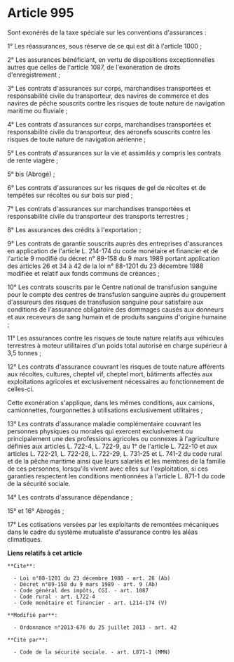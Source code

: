 # Article 995

Sont exonérés de la taxe spéciale sur les conventions d'assurances : 

1° Les réassurances, sous réserve de ce qui est dit à l'article 1000 ; 

2° Les assurances bénéficiant, en vertu de dispositions exceptionnelles autres que celles de l'article 1087, de l'exonération
de droits d'enregistrement ; 

3° Les contrats d'assurances sur corps, marchandises transportées et responsabilité civile du transporteur, des navires de
commerce et des navires de pêche souscrits contre les risques de toute nature de navigation maritime ou fluviale ; 

4° Les contrats d'assurances sur corps, marchandises transportées et responsabilité civile du transporteur, des aéronefs
souscrits contre les risques de toute nature de navigation aérienne ; 

5° Les contrats d'assurances sur la vie et assimilés y compris les contrats de rente viagère ; 

5° bis (Abrogé) ; 

6° Les contrats d'assurances sur les risques de gel de récoltes et de tempêtes sur récoltes ou sur bois sur pied ; 

7° Les contrats d'assurances sur marchandises transportées et responsabilité civile du transporteur des transports
terrestres ; 

8° Les assurances des crédits à l'exportation ; 

9° Les contrats de garantie souscrits auprès des entreprises d'assurances en application de l'article L. 214-174 du code
monétaire et financier et de l'article 9 modifié du décret n° 89-158 du 9 mars 1989 portant application des articles 26 et 34
à 42 de la loi n° 88-1201 du 23 décembre 1988 modifiée et relatif aux fonds communs de créances ; 

10° Les contrats souscrits par le Centre national de transfusion sanguine pour le compte des centres de transfusion sanguine
auprès du groupement d'assureurs des risques de transfusion sanguine pour satisfaire aux conditions de l'assurance
obligatoire des dommages causés aux donneurs et aux receveurs de sang humain et de produits sanguins d'origine humaine ; 

11° Les assurances contre les risques de toute nature relatifs aux véhicules terrestres à moteur utilitaires d'un poids total
autorisé en charge supérieur à 3,5 tonnes ; 

12° Les contrats d'assurance couvrant les risques de toute nature afférents aux récoltes, cultures, cheptel vif, cheptel
mort, bâtiments affectés aux exploitations agricoles et exclusivement nécessaires au fonctionnement de celles-ci. 

Cette exonération s'applique, dans les mêmes conditions, aux camions, camionnettes, fourgonnettes à utilisations
exclusivement utilitaires ; 

13° Les contrats d'assurance maladie complémentaire couvrant les personnes physiques ou morales qui exercent exclusivement ou
principalement une des professions agricoles ou connexes à l'agriculture définies aux articles L. 722-4, L. 722-9, au 1° de
l'article L. 722-10 et aux articles L. 722-21, L. 722-28, L. 722-29, L. 731-25 et L. 741-2 du code rural et de la pêche
maritime ainsi que leurs salariés et les membres de la famille de ces personnes, lorsqu'ils vivent avec elles sur
l'exploitation, si ces garanties respectent les conditions mentionnées à l'article L. 871-1 du code de la sécurité sociale. 

14° Les contrats d'assurance dépendance ; 

15° et 16° Abrogés ; 

17° Les cotisations versées par les exploitants de remontées mécaniques dans le cadre du système mutualiste d'assurance
contre les aléas climatiques.

**Liens relatifs à cet article**

	**Cite**:

	  - Loi n°88-1201 du 23 décembre 1988 - art. 26 (Ab)
	  - Décret n°89-158 du 9 mars 1989 - art. 9 (Ab)
	  - Code général des impôts, CGI. - art. 1087
	  - Code rural - art. L722-4
	  - Code monétaire et financier - art. L214-174 (V)

	**Modifié par**:

	  - Ordonnance n°2013-676 du 25 juillet 2013 - art. 42

	**Cité par**:

	  - Code de la sécurité sociale. - art. L871-1 (MMN)
